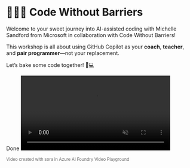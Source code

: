 # 👩‍💻💞 Code Without Barriers

Welcome to your sweet journey into AI-assisted coding with Michelle Sandford from Microsoft in collaboration with Code Without Barriers!

This workshop is all about using GitHub Copilot as your **coach**, **teacher**, and **pair programmer**—not your replacement.

Let’s bake some code together! 🧁💻

<!-- 
  This snippet embeds a video directly into your Markdown document.
  - `autoplay`: Starts the video automatically.
  - `loop`: Repeats the video forever, just like a GIF.
  - `muted`: Mutes the video, which is usually required for autoplay to work in browsers.
  - `playsinline`: Ensures the video plays inline on mobile devices.
  - `width`: (Optional) Controls the display size.
  Replace "your-video.mp4" with your actual video file path or URL.
-->
Done
<video src="assets/20250707-122425-sora.mp4" autoplay loop muted playsinline width="400"></video>

<p style="font-size: 0.8em; color: #666;">Video created with sora in Azure AI Foundry Video Playground</p>